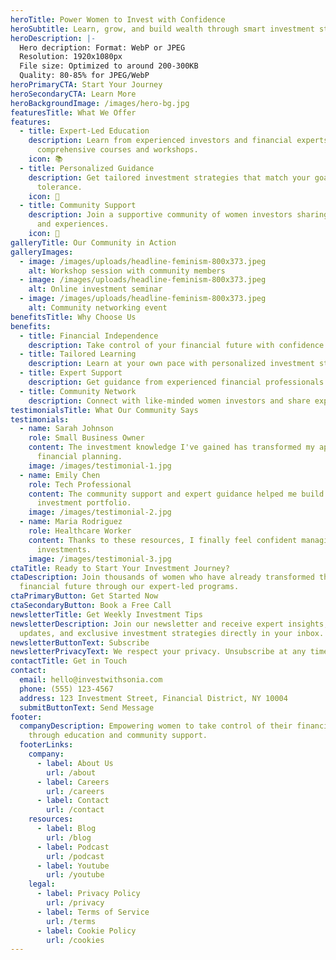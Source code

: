 ```yaml
---
heroTitle: Power Women to Invest with Confidence
heroSubtitle: Learn, grow, and build wealth through smart investment strategies
heroDescription: |-
  Hero decription: Format: WebP or JPEG
  Resolution: 1920x1080px
  File size: Optimized to around 200-300KB
  Quality: 80-85% for JPEG/WebP
heroPrimaryCTA: Start Your Journey
heroSecondaryCTA: Learn More
heroBackgroundImage: /images/hero-bg.jpg
featuresTitle: What We Offer
features:
  - title: Expert-Led Education
    description: Learn from experienced investors and financial experts through
      comprehensive courses and workshops.
    icon: 📚
  - title: Personalized Guidance
    description: Get tailored investment strategies that match your goals and risk
      tolerance.
    icon: 🎯
  - title: Community Support
    description: Join a supportive community of women investors sharing knowledge
      and experiences.
    icon: 👥
galleryTitle: Our Community in Action
galleryImages:
  - image: /images/uploads/headline-feminism-800x373.jpeg
    alt: Workshop session with community members
  - image: /images/uploads/headline-feminism-800x373.jpeg
    alt: Online investment seminar
  - image: /images/uploads/headline-feminism-800x373.jpeg
    alt: Community networking event
benefitsTitle: Why Choose Us
benefits:
  - title: Financial Independence
    description: Take control of your financial future with confidence and knowledge.
  - title: Tailored Learning
    description: Learn at your own pace with personalized investment strategies.
  - title: Expert Support
    description: Get guidance from experienced financial professionals.
  - title: Community Network
    description: Connect with like-minded women investors and share experiences.
testimonialsTitle: What Our Community Says
testimonials:
  - name: Sarah Johnson
    role: Small Business Owner
    content: The investment knowledge I've gained has transformed my approach to
      financial planning.
    image: /images/testimonial-1.jpg
  - name: Emily Chen
    role: Tech Professional
    content: The community support and expert guidance helped me build a strong
      investment portfolio.
    image: /images/testimonial-2.jpg
  - name: Maria Rodriguez
    role: Healthcare Worker
    content: Thanks to these resources, I finally feel confident managing my
      investments.
    image: /images/testimonial-3.jpg
ctaTitle: Ready to Start Your Investment Journey?
ctaDescription: Join thousands of women who have already transformed their
  financial future through our expert-led programs.
ctaPrimaryButton: Get Started Now
ctaSecondaryButton: Book a Free Call
newsletterTitle: Get Weekly Investment Tips
newsletterDescription: Join our newsletter and receive expert insights, market
  updates, and exclusive investment strategies directly in your inbox.
newsletterButtonText: Subscribe
newsletterPrivacyText: We respect your privacy. Unsubscribe at any time.
contactTitle: Get in Touch
contact:
  email: hello@investwithsonia.com
  phone: (555) 123-4567
  address: 123 Investment Street, Financial District, NY 10004
  submitButtonText: Send Message
footer:
  companyDescription: Empowering women to take control of their financial future
    through education and community support.
  footerLinks:
    company:
      - label: About Us
        url: /about
      - label: Careers
        url: /careers
      - label: Contact
        url: /contact
    resources:
      - label: Blog
        url: /blog
      - label: Podcast
        url: /podcast
      - label: Youtube
        url: /youtube
    legal:
      - label: Privacy Policy
        url: /privacy
      - label: Terms of Service
        url: /terms
      - label: Cookie Policy
        url: /cookies
---
```

